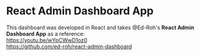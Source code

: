 # React Admin Dashboard App

This dashboard was developed in React and takes @Ed-Roh's **React Admin Dashboard App** as a reference: \
https://youtu.be/wYpCWwD1oz0 \
https://github.com/ed-roh/react-admin-dashboard

